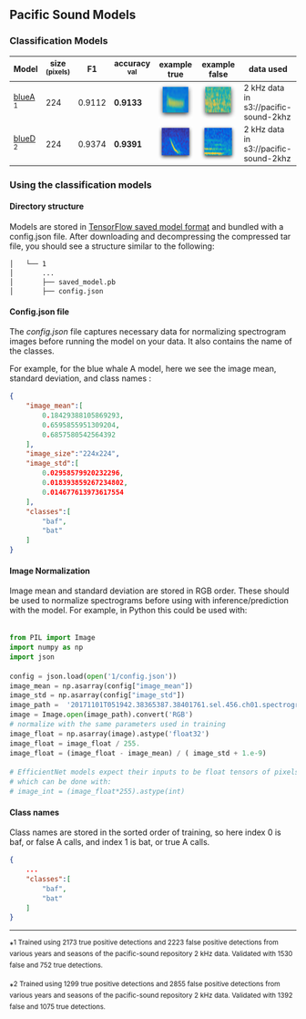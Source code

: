 ## Pacific Sound Models
 
### Classification Models

|Model |size<br><sup>(pixels) | F1 | accuracy <sup>val | example true | example false  | data used |
|---|---|---|---|---|--- |  ---|   
|[blueA](https://pacific-sound-models.s3.amazonaws.com//bluewhale-a-resnet50-2021-09-22-21-05-23-858.tar.gz) <sup>1    |224 | 0.9112 | **0.9133** | ![ Image link ](imgs/bat.png)| ![ Image link ](imgs/baf.png)| 2 kHz data in s3://pacific-sound-2khz |
|[blueD](https://pacific-sound-models.s3.amazonaws.com/bluewhale-d-resnet50-2021-09-24-03-42-22-608.tar.gz) <sup>2     |224 | 0.9374 | **0.9391** | ![ Image link ](imgs/bdt.png)| ![ Image link ](imgs/bdf.png) | 2 kHz data in s3://pacific-sound-2khz |

### Using the classification models

#### Directory structure

Models are stored in [TensorFlow saved model format](https://www.tensorflow.org/guide/saved_model) and bundled with a config.json file.
After downloading and decompressing the compressed tar file, you should see a structure similar to the following:

~~~
│   └── 1
│       ...
│       ├── saved_model.pb
│       ├── config.json
~~~


#### Config.json file

The *config.json* file captures necessary data for normalizing spectrogram images before running the model on your data. 
It also contains the name of the classes.

For example, for the blue whale A model, here we see the image mean, standard deviation, and class names :

```json
{
    "image_mean":[
        0.18429388105869293,
        0.6595855951309204,
        0.6857580542564392
    ],
    "image_size":"224x224",
    "image_std":[
        0.02958579920232296,
        0.018393859267234802,
        0.014677613973617554
    ],
    "classes":[
        "baf",
        "bat"
    ]
}
```

#### Image Normalization

Image mean and standard deviation are stored in RGB order. These should be used to normalize spectrograms before
using with inference/prediction with the model. For example, in Python this could  be used with:

```python

from PIL import Image
import numpy as np
import json

config = json.load(open('1/config.json'))
image_mean = np.asarray(config["image_mean"])
image_std = np.asarray(config["image_std"])
image_path =  '20171101T051942.38365387.38401761.sel.456.ch01.spectrogram.jpg'
image = Image.open(image_path).convert('RGB')
# normalize with the same parameters used in training
image_float = np.asarray(image).astype('float32')
image_float = image_float / 255.
image_float = (image_float - image_mean) / ( image_std + 1.e-9)
 
# EfficientNet models expect their inputs to be float tensors of pixels with values in the [0-255] range.
# which can be done with:
# image_int = (image_float*255).astype(int)

```


#### Class names

Class names are stored in the sorted order of training, so here index 0 is baf, or false A calls,
and index 1 is bat, or true A calls. 

```json
{
    ...
    "classes":[
        "baf",
        "bat"
    ]
}
```

---

*<sup>1  Trained using 2173 true positive detections and 2223 false positive detections from various years and seasons of 
the pacific-sound repository 2 kHz data.   Validated with 1530 false and 752 true detections. 

*<sup>2  Trained using 1299 true positive detections and 2855 false positive detections from various years and seasons of 
the pacific-sound repository 2 kHz data.   Validated with 1392 false and 1075 true detections. 

